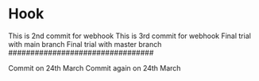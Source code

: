 # Hook
This is 2nd commit for webhook
This is 3rd  commit for webhook
Final trial with main branch
Final trial with master branch
#################################


Commit on 24th March
Commit again on 24th March
